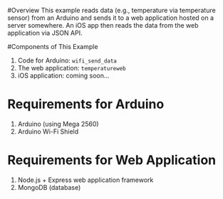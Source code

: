 #Overview
This example reads data (e.g., temperature via temperature sensor) from an Arduino and sends it to a web application hosted on a server somewhere.  An iOS app then reads the data from the web application via JSON API.

#Components of This Example

1. Code for Arduino: `wifi_send_data`
2. The web application: `temperatureweb`
3. iOS application: coming soon...

# Requirements for Arduino
1. Arduino (using Mega 2560)
2. Arduino Wi-Fi Shield

# Requirements for Web Application
1. Node.js + Express web application framework
2. MongoDB (database)
